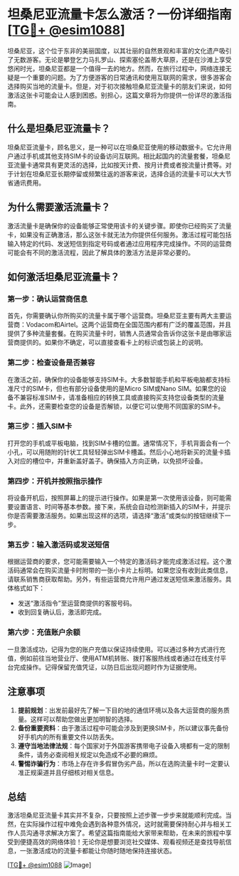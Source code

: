 # 坦桑尼亚流量卡怎么激活？一份详细指南[[TG💪+ @esim1088](https://t.me/s/esim1088)]

坦桑尼亚，这个位于东非的美丽国度，以其壮丽的自然景观和丰富的文化遗产吸引了无数游客。无论是攀登乞力马扎罗山、探索塞伦盖蒂大草原，还是在沙滩上享受悠闲时光，坦桑尼亚都是一个值得一去的地方。然而，在旅行过程中，网络连接无疑是一个重要的问题。为了方便游客的日常通讯和使用互联网的需求，很多游客会选择购买当地的流量卡。但是，对于初次接触坦桑尼亚流量卡的朋友们来说，如何激活这张卡可能会让人感到困惑。别担心，这篇文章将为你提供一份详尽的激活指南。

## 什么是坦桑尼亚流量卡？

坦桑尼亚流量卡，顾名思义，是一种可以在坦桑尼亚使用的移动数据卡。它允许用户通过手机或其他支持SIM卡的设备访问互联网。相比起国内的流量套餐，坦桑尼亚流量卡通常具有更灵活的选择，比如按天计费、按月计费或者按流量计费等。对于计划在坦桑尼亚长期停留或频繁往返的游客来说，选择合适的流量卡可以大大节省通讯费用。

## 为什么需要激活流量卡？

激活流量卡是确保你的设备能够正常使用该卡的关键步骤。即使你已经购买了流量卡，如果没有正确激活，那么这张卡就无法为你提供任何服务。激活过程可能包括输入特定的代码、发送短信到指定号码或者通过应用程序完成操作。不同的运营商可能会有不同的激活流程，因此了解具体的激活方法是非常必要的。

## 如何激活坦桑尼亚流量卡？

### 第一步：确认运营商信息

首先，你需要确认你所购买的流量卡属于哪个运营商。坦桑尼亚主要有两大主要运营商：Vodacom和Airtel。这两个运营商在全国范围内都有广泛的覆盖范围，并且提供了多种流量套餐。在购买流量卡时，销售人员通常会告诉你这张卡是由哪家运营商提供的。如果你不确定，可以直接查看卡上的标识或包装上的说明。

### 第二步：检查设备是否兼容

在激活之前，确保你的设备能够支持SIM卡。大多数智能手机和平板电脑都支持标准尺寸的SIM卡，但也有部分设备使用的是Micro SIM或Nano SIM。如果您的设备不兼容标准SIM卡，请准备相应的转换工具或直接购买支持您设备类型的流量卡。此外，还需要检查您的设备是否解锁，以便它可以使用不同国家的SIM卡。

### 第三步：插入SIM卡

打开您的手机或平板电脑，找到SIM卡槽的位置。通常情况下，手机背面会有一个小孔，可以用随附的针状工具轻轻弹出SIM卡槽盖。然后小心地将新买的流量卡插入对应的槽位中，并重新盖好盖子。确保插入方向正确，以免损坏设备。

### 第四步：开机并按照指示操作

将设备开机后，按照屏幕上的提示进行操作。如果是第一次使用该设备，则可能需要设置语言、时间等基本参数。接下来，系统会自动检测新插入的SIM卡，并提示你是否需要激活服务。如果出现这样的选项，请选择“激活”或类似的按钮继续下一步。

### 第五步：输入激活码或发送短信

根据运营商的要求，您可能需要输入一个特定的激活码才能完成激活过程。这个激活码通常会在购买流量卡时附带的一张小卡片上标明。如果您没有收到此类信息，请联系销售商获取帮助。另外，有些运营商允许用户通过发送短信来激活服务。具体格式如下：

- 发送“激活指令”至运营商提供的客服号码。
- 收到回复确认后，激活即完成。

### 第六步：充值账户余额

一旦激活成功，记得为您的账户充值以保证持续使用。可以通过多种方式进行充值，例如前往当地营业厅、使用ATM机转账、拨打客服热线或者通过在线支付平台完成操作。记得保留充值凭证，以防日后出现问题时作为证据使用。

## 注意事项

1. **提前规划**：出发前最好先了解一下目的地的通信环境以及各大运营商的服务质量。这样可以帮助您做出更加明智的选择。
2. **备份重要资料**：由于激活过程中可能会涉及到更换SIM卡，所以建议事先备份好手机内的所有重要文件以防丢失。
3. **遵守当地法律法规**：每个国家对于外国游客携带电子设备入境都有一定的限制条件，请务必查阅相关规定以免造成不必要的麻烦。
4. **警惕诈骗行为**：市场上存在许多假冒伪劣产品，所以在选购流量卡时一定要认准正规渠道并且仔细核对相关信息。

## 总结

激活坦桑尼亚流量卡其实并不复杂，只要按照上述步骤一步步来就能顺利完成。当然，在实际操作过程中难免会遇到各种意外情况，这时就需要保持耐心并与相关工作人员沟通寻求解决方案了。希望这篇指南能给大家带来帮助，在未来的旅程中享受到便捷高效的网络体验！无论你是想要浏览社交媒体、观看视频还是查找导航信息，一张激活成功的流量卡都能让你随时随地保持连接状态。

[[TG💪+ @esim1088](https://t.me/s/esim1088) ![Image](https://i.postimg.cc/4NQfJmqS/Snipaste-2025-05-13-00-14-12.png)]
